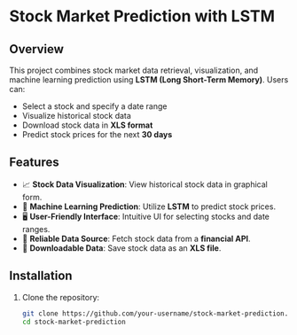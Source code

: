 # Stock Market Prediction with LSTM

## Overview
This project combines stock market data retrieval, visualization, and machine learning prediction using **LSTM (Long Short-Term Memory)**. Users can:  
- Select a stock and specify a date range  
- Visualize historical stock data  
- Download stock data in **XLS format**  
- Predict stock prices for the next **30 days**  

## Features
- 📈 **Stock Data Visualization**: View historical stock data in graphical form.  
- 🤖 **Machine Learning Prediction**: Utilize **LSTM** to predict stock prices.  
- 🖥️ **User-Friendly Interface**: Intuitive UI for selecting stocks and date ranges.  
- 🔗 **Reliable Data Source**: Fetch stock data from a **financial API**.  
- 📂 **Downloadable Data**: Save stock data as an **XLS file**.  

## Installation  
1. Clone the repository:  
   ```sh
   git clone https://github.com/your-username/stock-market-prediction.git
   cd stock-market-prediction
